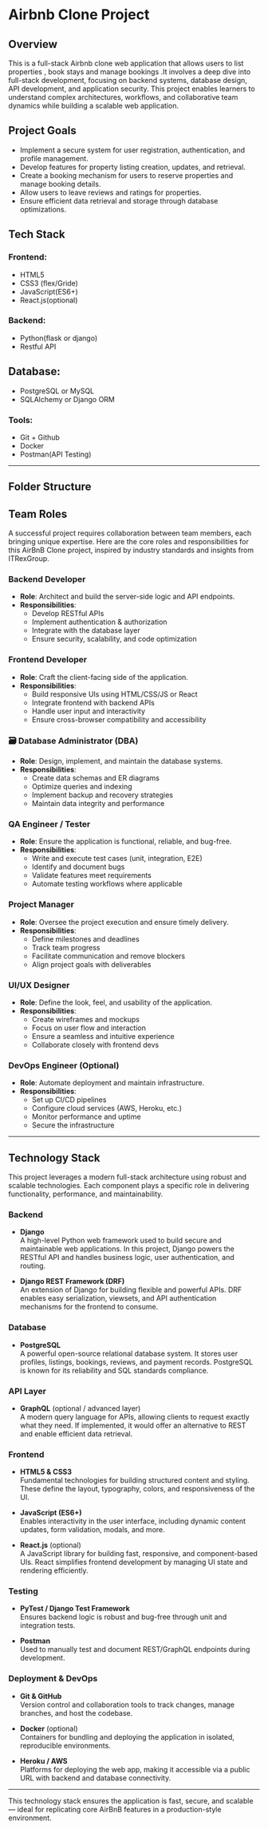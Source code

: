 # Airbnb Clone Project

## Overview

This is a full-stack Airbnb clone web application that allows users to list properties , book stays and manage bookings .It involves a deep dive into full-stack development, focusing on backend systems, database design, API development, and application security. This project enables learners to understand complex architectures, workflows, and collaborative team dynamics while building a scalable web application.

## Project  Goals

- Implement a secure system for user registration, authentication, and profile management.
- Develop features for property listing creation, updates, and retrieval.
- Create a booking mechanism for users to reserve properties and manage booking details.
- Allow users to leave reviews and ratings for properties.
- Ensure efficient data retrieval and storage through database optimizations.

## Tech Stack

### Frontend:
- HTML5
- CSS3 (flex/Gride)
- JavaScript(ES6+)
- React.js(optional)

### Backend:
- Python(flask or django)
- Restful API

## Database:
- PostgreSQL or MySQL
- SQLAlchemy or Django ORM

### Tools:
- Git + Github
- Docker 
- Postman(API Testing)

---

##  Folder Structure

##  Team Roles

A successful project requires collaboration between team members, each bringing unique expertise. Here are the core roles and responsibilities for this AirBnB Clone project, inspired by industry standards and insights from ITRexGroup.

### Backend Developer
- **Role**: Architect and build the server-side logic and API endpoints.
- **Responsibilities**: 
  - Develop RESTful APIs
  - Implement authentication & authorization
  - Integrate with the database layer
  - Ensure security, scalability, and code optimization

###  Frontend Developer
- **Role**: Craft the client-facing side of the application.
- **Responsibilities**:
  - Build responsive UIs using HTML/CSS/JS or React
  - Integrate frontend with backend APIs
  - Handle user input and interactivity
  - Ensure cross-browser compatibility and accessibility

### 🗃 Database Administrator (DBA)
- **Role**: Design, implement, and maintain the database systems.
- **Responsibilities**:
  - Create data schemas and ER diagrams
  - Optimize queries and indexing
  - Implement backup and recovery strategies
  - Maintain data integrity and performance

###  QA Engineer / Tester
- **Role**: Ensure the application is functional, reliable, and bug-free.
- **Responsibilities**:
  - Write and execute test cases (unit, integration, E2E)
  - Identify and document bugs
  - Validate features meet requirements
  - Automate testing workflows where applicable

###  Project Manager
- **Role**: Oversee the project execution and ensure timely delivery.
- **Responsibilities**:
  - Define milestones and deadlines
  - Track team progress
  - Facilitate communication and remove blockers
  - Align project goals with deliverables

###  UI/UX Designer
- **Role**: Define the look, feel, and usability of the application.
- **Responsibilities**:
  - Create wireframes and mockups
  - Focus on user flow and interaction
  - Ensure a seamless and intuitive experience
  - Collaborate closely with frontend devs

###  DevOps Engineer (Optional)
- **Role**: Automate deployment and maintain infrastructure.
- **Responsibilities**:
  - Set up CI/CD pipelines
  - Configure cloud services (AWS, Heroku, etc.)
  - Monitor performance and uptime
  - Secure the infrastructure
---
##  Technology Stack

This project leverages a modern full-stack architecture using robust and scalable technologies. Each component plays a specific role in delivering functionality, performance, and maintainability.

### Backend

- **Django**  
  A high-level Python web framework used to build secure and maintainable web applications. In this project, Django powers the RESTful API and handles business logic, user authentication, and routing.

- **Django REST Framework (DRF)**  
  An extension of Django for building flexible and powerful APIs. DRF enables easy serialization, viewsets, and API authentication mechanisms for the frontend to consume.

###  Database

- **PostgreSQL**  
  A powerful open-source relational database system. It stores user profiles, listings, bookings, reviews, and payment records. PostgreSQL is known for its reliability and SQL standards compliance.

###  API Layer

- **GraphQL** (optional / advanced layer)  
  A modern query language for APIs, allowing clients to request exactly what they need. If implemented, it would offer an alternative to REST and enable efficient data retrieval.

###  Frontend

- **HTML5 & CSS3**  
  Fundamental technologies for building structured content and styling. These define the layout, typography, colors, and responsiveness of the UI.

- **JavaScript (ES6+)**  
  Enables interactivity in the user interface, including dynamic content updates, form validation, modals, and more.

- **React.js** (optional)  
  A JavaScript library for building fast, responsive, and component-based UIs. React simplifies frontend development by managing UI state and rendering efficiently.

###  Testing

- **PyTest / Django Test Framework**  
  Ensures backend logic is robust and bug-free through unit and integration tests.

- **Postman**  
  Used to manually test and document REST/GraphQL endpoints during development.

###  Deployment & DevOps

- **Git & GitHub**  
  Version control and collaboration tools to track changes, manage branches, and host the codebase.

- **Docker** (optional)  
  Containers for bundling and deploying the application in isolated, reproducible environments.

- **Heroku / AWS**  
  Platforms for deploying the web app, making it accessible via a public URL with backend and database connectivity.

---

This technology stack ensures the application is fast, secure, and scalable — ideal for replicating core AirBnB features in a production-style environment.


